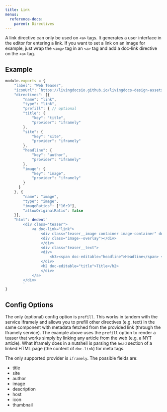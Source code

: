 ```yaml
---
title: Link
menus:
  reference-docs:
    parent: Directives
---
```


A link directive can only be used on `<a>` tags. It generates a user interface in the editor for entering a link. If you want to set a link on an image for example, just wrap the `<img>` tag in an `<a>` tag and add a doc-link directive on the `<a>` tag.

## Example

```js
module.exports = {
    "label": "Web Teaser",
    "iconUrl": `https://livingdocsio.github.io/livingdocs-design-assets/docs/icons/component-icons/icon_component_teaser_with_image.svg`,
    "directives": [{
        "name": "link",
        "type": "link",
        "prefill": { // optional
        "title": {
            "key": "title",
            "provider": "iframely"
        },
        "site": {
            "key": "site",
            "provider": "iframely"
        },
        "headline": {
            "key": "author",
            "provider": "iframely"
        },
        "image": {
            "key": "image",
            "provider": "iframely"
        }
      }
    }, {
        "name": "image",
        "type": "image",
        "imageRatios": ["16:9"],
        "allowOriginalRatio": false
    }],
    "html": dedent`
        <div class="teaser">
            <a doc-link="link">
                <div class="teaser__image container image-container" doc-image="image">
                <div class="image--overlay"></div>
                </div>
                <div class="teaser__text">
                <div>
                    <h3><span doc-editable="headline">Headline</span> <span class="source" doc-editable="site">Source</span></h3>
                </div>
                <h2 doc-editable="title">Title</h2>
                </div>
            </a>
        </div>
        `
}
```


## Config Options

The only (optional) config option is `prefill`. This works in tandem with the service Iframely and allows you to prefill other directives (e.g. text) in the same component with metadata fetched from the provided link (through the Iframely service). The example above uses the `prefill` option to render a teaser that works simply by linking any article from the web (e.g. a NYT article).
What Iframely does in a nutshell is parsing the `head` section of a linked HTML page (the content of `doc-link`) for meta tags.

The only supported provider is `iframely`.
The possible fields are:
- title
- site
- author
- image
- description
- host
- icon
- thumbnail
